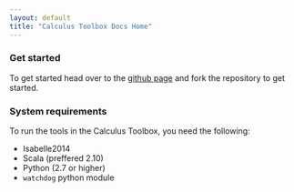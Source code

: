 ```yaml
---
layout: default
title: "Calculus Toolbox Docs Home"
---
```


### Get started

To get started head over to the [github page](https://github.com/goodlyrottenapple/calculus-toolbox) and fork the repository to get started.

### System requirements

To run the tools in the Calculus Toolbox, you need the following:

- Isabelle2014
- Scala (preffered 2.10)
- Python (2.7 or higher)
- `watchdog` python module

